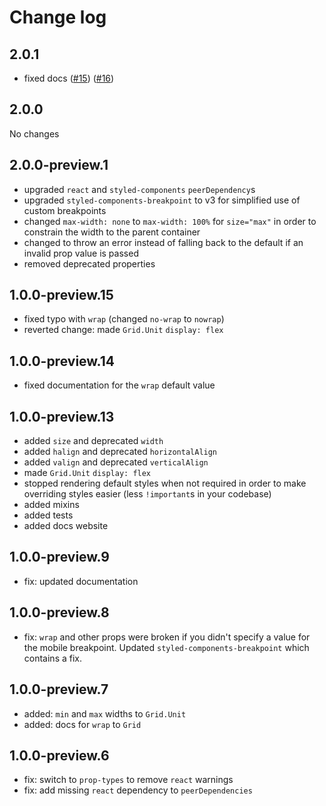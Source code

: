 # Change log

## 2.0.1

* fixed docs ([#15](https://github.com/jameslnewell/styled-components-grid/pull/15)) ([#16](https://github.com/jameslnewell/styled-components-grid/pull/14))

## 2.0.0

No changes

## 2.0.0-preview.1

* upgraded `react` and `styled-components` `peerDependency`s
* upgraded `styled-components-breakpoint` to v3 for simplified use of custom breakpoints
* changed `max-width: none` to `max-width: 100%` for `size="max"` in order to constrain the width to the parent container
* changed to throw an error instead of falling back to the default if an invalid prop value is passed
* removed deprecated properties

## 1.0.0-preview.15

* fixed typo with `wrap` (changed `no-wrap` to `nowrap`)
* reverted change: made `Grid.Unit` `display: flex`

## 1.0.0-preview.14

* fixed documentation for the `wrap` default value

## 1.0.0-preview.13

* added `size` and deprecated `width`
* added `halign` and deprecated `horizontalAlign`
* added `valign` and deprecated `verticalAlign`
* made `Grid.Unit` `display: flex`
* stopped rendering default styles when not required in order to make overriding styles easier (less `!important`s in your codebase)
* added mixins
* added tests
* added docs website

## 1.0.0-preview.9

* fix: updated documentation

## 1.0.0-preview.8

* fix: `wrap` and other props were broken if you didn't specify a value for the mobile breakpoint. Updated `styled-components-breakpoint` which contains a fix.

## 1.0.0-preview.7

* added: `min` and `max` widths to `Grid.Unit`
* added: docs for `wrap` to `Grid`

## 1.0.0-preview.6

* fix: switch to `prop-types` to remove `react` warnings
* fix: add missing `react` dependency to `peerDependencies`
